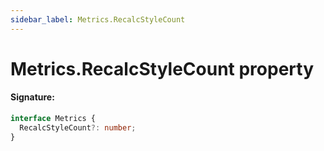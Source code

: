 ```yaml
---
sidebar_label: Metrics.RecalcStyleCount
---
```


# Metrics.RecalcStyleCount property

#### Signature:

```typescript
interface Metrics {
  RecalcStyleCount?: number;
}
```
